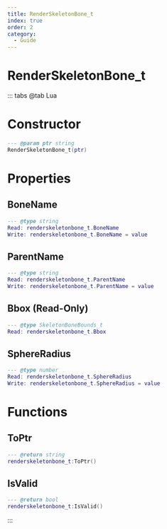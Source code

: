 ```yaml
---
title: RenderSkeletonBone_t
index: true
order: 2
category:
  - Guide
---
```


# RenderSkeletonBone_t

::: tabs
@tab Lua
# Constructor
```lua
--- @param ptr string
RenderSkeletonBone_t(ptr)
```
# Properties
## BoneName 
```lua
--- @type string
Read: renderskeletonbone_t.BoneName
Write: renderskeletonbone_t.BoneName = value
```
## ParentName 
```lua
--- @type string
Read: renderskeletonbone_t.ParentName
Write: renderskeletonbone_t.ParentName = value
```
## Bbox (Read-Only)
```lua
--- @type SkeletonBoneBounds_t
Read: renderskeletonbone_t.Bbox
```
## SphereRadius 
```lua
--- @type number
Read: renderskeletonbone_t.SphereRadius
Write: renderskeletonbone_t.SphereRadius = value
```
# Functions
## ToPtr
```lua
--- @return string
renderskeletonbone_t:ToPtr()
```
## IsValid
```lua
--- @return bool
renderskeletonbone_t:IsValid()
```

:::